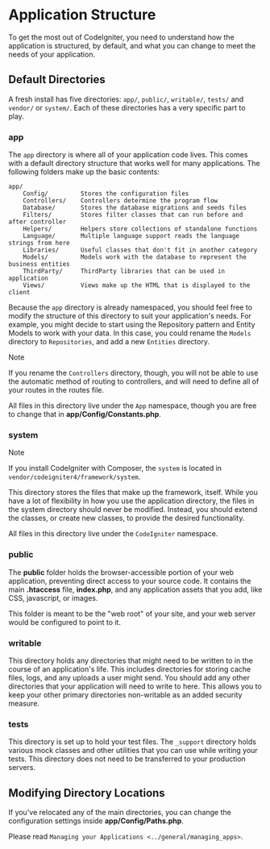 # Application Structure

To get the most out of CodeIgniter, you need to understand how the
application is structured, by default, and what you can change to meet
the needs of your application.

<div class="contents" local="" depth="2">

</div>

## Default Directories

A fresh install has five directories: `app/`, `public/`, `writable/`,
`tests/` and `vendor/` or `system/`. Each of these directories has a
very specific part to play.

### app

The `app` directory is where all of your application code lives. This
comes with a default directory structure that works well for many
applications. The following folders make up the basic contents:

``` none
app/
    Config/         Stores the configuration files
    Controllers/    Controllers determine the program flow
    Database/       Stores the database migrations and seeds files
    Filters/        Stores filter classes that can run before and after controller
    Helpers/        Helpers store collections of standalone functions
    Language/       Multiple language support reads the language strings from here
    Libraries/      Useful classes that don't fit in another category
    Models/         Models work with the database to represent the business entities
    ThirdParty/     ThirdParty libraries that can be used in application
    Views/          Views make up the HTML that is displayed to the client
```

Because the `app` directory is already namespaced, you should feel free
to modify the structure of this directory to suit your application's
needs. For example, you might decide to start using the Repository
pattern and Entity Models to work with your data. In this case, you
could rename the `Models` directory to `Repositories`, and add a new
`Entities` directory.

> [!NOTE]
> If you rename the `Controllers` directory, though, you will not be
> able to use the automatic method of routing to controllers, and will
> need to define all of your routes in the routes file.

All files in this directory live under the `App` namespace, though you
are free to change that in **app/Config/Constants.php**.

### system

> [!NOTE]
> If you install CodeIgniter with Composer, the `system` is located in
> `vendor/codeigniter4/framework/system`.

This directory stores the files that make up the framework, itself.
While you have a lot of flexibility in how you use the application
directory, the files in the system directory should never be modified.
Instead, you should extend the classes, or create new classes, to
provide the desired functionality.

All files in this directory live under the `CodeIgniter` namespace.

### public

The **public** folder holds the browser-accessible portion of your web
application, preventing direct access to your source code. It contains
the main **.htaccess** file, **index.php**, and any application assets
that you add, like CSS, javascript, or images.

This folder is meant to be the "web root" of your site, and your web
server would be configured to point to it.

### writable

This directory holds any directories that might need to be written to in
the course of an application's life. This includes directories for
storing cache files, logs, and any uploads a user might send. You should
add any other directories that your application will need to write to
here. This allows you to keep your other primary directories
non-writable as an added security measure.

### tests

This directory is set up to hold your test files. The `_support`
directory holds various mock classes and other utilities that you can
use while writing your tests. This directory does not need to be
transferred to your production servers.

## Modifying Directory Locations

If you've relocated any of the main directories, you can change the
configuration settings inside **app/Config/Paths.php**.

Please read `Managing your Applications <../general/managing_apps>`.
